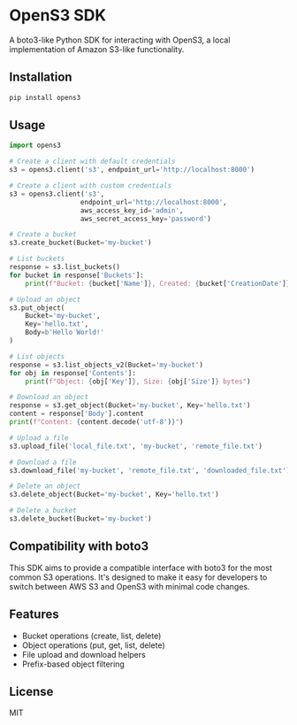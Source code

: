 # OpenS3 SDK

A boto3-like Python SDK for interacting with OpenS3, a local implementation of Amazon S3-like functionality.

## Installation

```bash
pip install opens3
```

## Usage

```python
import opens3

# Create a client with default credentials
s3 = opens3.client('s3', endpoint_url='http://localhost:8000')

# Create a client with custom credentials
s3 = opens3.client('s3', 
                  endpoint_url='http://localhost:8000',
                  aws_access_key_id='admin',
                  aws_secret_access_key='password')

# Create a bucket
s3.create_bucket(Bucket='my-bucket')

# List buckets
response = s3.list_buckets()
for bucket in response['Buckets']:
    print(f"Bucket: {bucket['Name']}, Created: {bucket['CreationDate']}")

# Upload an object
s3.put_object(
    Bucket='my-bucket',
    Key='hello.txt',
    Body=b'Hello World!'
)

# List objects
response = s3.list_objects_v2(Bucket='my-bucket')
for obj in response['Contents']:
    print(f"Object: {obj['Key']}, Size: {obj['Size']} bytes")

# Download an object
response = s3.get_object(Bucket='my-bucket', Key='hello.txt')
content = response['Body'].content
print(f"Content: {content.decode('utf-8')}")

# Upload a file
s3.upload_file('local_file.txt', 'my-bucket', 'remote_file.txt')

# Download a file
s3.download_file('my-bucket', 'remote_file.txt', 'downloaded_file.txt')

# Delete an object
s3.delete_object(Bucket='my-bucket', Key='hello.txt')

# Delete a bucket
s3.delete_bucket(Bucket='my-bucket')
```

## Compatibility with boto3

This SDK aims to provide a compatible interface with boto3 for the most common S3 operations.
It's designed to make it easy for developers to switch between AWS S3 and OpenS3 with minimal code changes.

## Features

* Bucket operations (create, list, delete)
* Object operations (put, get, list, delete)
* File upload and download helpers
* Prefix-based object filtering

## License

MIT